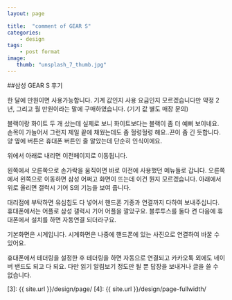 ```yaml
---
layout: page

title:  "comment of GEAR S"
categories:
    - design
tags:
    - post format
image:
   thumb: "unsplash_7_thumb.jpg"
---
```

##삼성 GEAR S 후기

한 달에 만원이면 사용가능합니다. 기계 값인지 사용 요금인지 모르겠습니다만 약정
2년, 그리고 월 만원이라는 말에 구매하였습니다. (기기 값 별도 매장 문의)

블랙이랑 화이트 두 개 샀는데 실제로 보니 화이트보다는 블랙이 좀 더 예뻐 보이네요.
손목이 가늘어서 그런지 제일 끝에 채웠는데도 좀 헐렁헐렁 해요..끈이 좀 긴 듯합니다.
양 옆에 버튼은 휴대폰 버튼인 줄 알았는데 단순히 인식이에요.

위에서 아래로 내리면 이전페이지로 이동됩니다.

왼쪽에서 오른쪽으로 손가락을 움직이면 바로 이전에 사용했던 메뉴들로 갑니다.
오른쪽에서 왼쪽으로 이동하면 삼성 어쩌고 화면이 뜨는데 이건 뭔지 모르겠습니다.
아래에서 위로 올리면 갤럭시 기어 S의 기능을 보여 줍니다.

대리점에 부탁하면 유심칩도 다 넣어서 핸드폰 기종과 연결까지 다하여 보내주십니다.
휴대폰에서는 어플로 삼성 갤럭시 기어 어플을 깔았구요.
블루투스를 둘다 켠 다음에 휴대폰에서 설치를 하면 자동연결 되더라구요.

기본화면은 시계입니다. 시계화면은 나중에 핸드폰에 있는 사진으로 연결하여 바꿀 수 있어요.

휴대폰에서 테더링을 설정한 후 테더링을 하면 자동으로 연결되고 카카오톡 외에도 네이버 밴드도 
되고 다 되요. 다만 읽기 알림보기 정도만 될 뿐 답장을 보내거나 글을 쓸 수 없습니다.


 [1]: http://foundation.zurb.com/docs/components/clearing.html
 [2]: http://foundation.zurb.com/docs/components/block_grid.html
 [3]: {{ site.url }}/design/page/
 [4]: {{ site.url }}/design/page-fullwidth/

